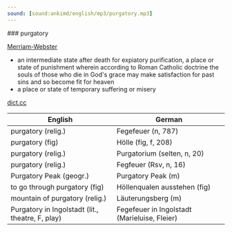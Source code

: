 ```yaml
---
sound: [sound:ankimd/english/mp3/purgatory.mp3]
---
```


\### purgatory

[Merriam-Webster](https://www.merriam-webster.com/dictionary/purgatory)

- an intermediate state after death for expiatory purification, a place or state of punishment wherein according to Roman Catholic doctrine the souls of those who die in God's grace may make satisfaction for past sins and so become fit for heaven
- a place or state of temporary suffering or misery

[dict.cc](https://www.dict.cc/purgatory)

| English        | German       |
| -------------- | ------------ |
| purgatory (relig.) | Fegefeuer (n, 787) |
| purgatory (fig) | Hölle (fig, f, 208) |
| purgatory (relig.) | Purgatorium (selten, n, 20) |
| purgatory (relig.) | Fegfeuer (Rsv, n, 16) |
| Purgatory Peak (geogr.) | Purgatory Peak (m) |
| to go through purgatory (fig) | Höllenqualen ausstehen (fig) |
| mountain of purgatory (relig.) | Läuterungsberg (m) |
| Purgatory in Ingolstadt (lit., theatre, F, play) | Fegefeuer in Ingolstadt (Marieluise, Fleier) |
